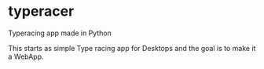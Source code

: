 # typeracer
Typeracing app made in Python

This starts as simple Type racing app for Desktops and the goal is to make it a WebApp. 
